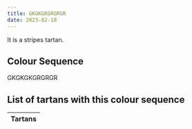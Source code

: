 ```yaml
---
title: GKGKGKGRGRGR
date: 2023-02-18
---
```

<no value>

It is a <no value> stripes tartan.


## Colour Sequence
GKGKGKGRGRGR

## List of tartans with this colour sequence

| Tartans |
|---------------|
